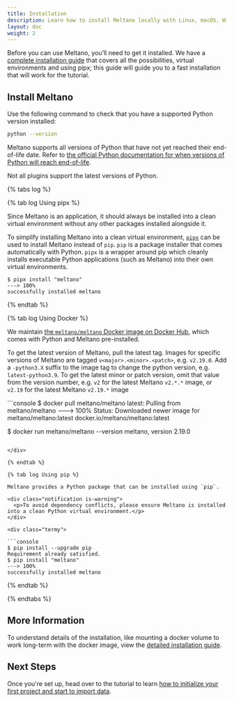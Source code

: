 ```yaml
---
title: Installation
description: Learn how to install Meltano locally with Linux, macOS, Windows, or Docker.
layout: doc
weight: 2
---
```


Before you can use Meltano, you’ll need to get it installed. We have a [complete installation guide](/guide/installation-guide) that covers all the possibilities, virtual environments and using pipx; this guide will guide you to a fast installation that will work for the tutorial.

## Install Meltano

Use the following command to check that you have a supported Python version installed:

```bash
python --version
```

Meltano supports all versions of Python that have not yet reached their end-of-life date. Refer to [the official Python documentation for when versions of Python will reach end-of-life](https://devguide.python.org/versions/).

<div class="notification is-warning">
  <p>Not all plugins support the latest versions of Python.</p>
</div>

{% tabs log %}

{% tab log Using pipx %}

Since Meltano is an application, it should always be installed into a clean virtual environment without any other packages installed alongside it.

To simplify installing Meltano into a clean virtual environment, [`pipx`](https://pypa.github.io/pipx/) can be used to install Meltano instead of `pip`. `pip` is a package installer that comes automatically with Python. `pipx` is a wrapper around pip which cleanly installs executable Python applications (such as Meltano) into their own virtual environments.

<div class="termy">

```console
$ pipx install "meltano"
---> 100%
successfully installed meltano
```

</div>

{% endtab %}

{% tab log Using Docker %}

We maintain [the `meltano/meltano` Docker image on Docker Hub](https://hub.docker.com/r/meltano/meltano/tags), which comes with Python and Meltano pre-installed.

To get the latest version of Meltano, pull the latest tag. Images for specific versions of Meltano are tagged `v<major>.<minor>.<patch>`, e.g. `v2.19.0`. Add a `-python3.X` suffix to the image tag to change the python version, e.g. `latest-python3.9`. To get the latest minor or patch version, omit that value from the version number, e.g. `v2` for the latest Meltano `v2.*.*` image, or `v2.19` for the latest Meltano `v2.19.*` image

<div class="termy">
```console
$ docker pull meltano/meltano
latest: Pulling from meltano/meltano
---> 100%
Status: Downloaded newer image for meltano/meltano:latest
docker.io/meltano/meltano:latest

$ docker run meltano/meltano --version
meltano, version 2.19.0

````

</div>

{% endtab %}

{% tab log Using pip %}

Meltano provides a Python package that can be installed using `pip`.

<div class="notification is-warning">
  <p>To avoid dependency conflicts, please ensure Meltano is installed into a clean Python virtual environment.</p>
</div>

<div class="termy">

```console
$ pip install --upgrade pip
Requirement already satisfied.
$ pip install "meltano"
---> 100%
successfully installed meltano
````

</div>

{% endtab %}

{% endtabs %}

## More Information

To understand details of the installation, like mounting a docker volume to work long-term with the docker image, view the [detailed installation guide](/guide/installation-guide).

## Next Steps

Once you're set up, head over to the tutorial to learn [how to initialize your first project and start to import data](/getting-started/part1).

<script src="/js/tabs.js"></script>
<script src="/util/termynal.js"></script>
<script src="/util/termy_custom.js"></script>
